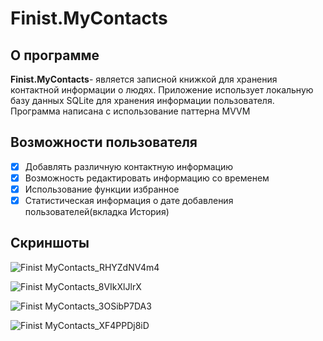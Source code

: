# Finist.MyContacts
## О программе
**Finist.MyContacts**- является записной книжкой для хранения контактной информации о людях. Приложение использует локальную  базу данных SQLite для хранения информации пользователя. Программа написана с использование паттерна MVVM
## Возможности пользователя
- [x] Добавлять различную контактную информацию 
- [x] Возможность редактировать информацию со временем
- [x] Использование функции избранное
- [x] Статистическая информация о  дате добавления пользователей(вкладка История)
 ##  Скриншоты
![Finist MyContacts_RHYZdNV4m4](https://github.com/AveLeg1on/Finist.MyContacts/assets/58211377/cf0a7dd0-61ea-4060-b914-327b17ad7171)

![Finist MyContacts_8VIkXlJlrX](https://github.com/AveLeg1on/Finist.MyContacts/assets/58211377/ceb75e4a-28a3-416d-8306-6d311ddf3604)

![Finist MyContacts_3OSibP7DA3](https://github.com/AveLeg1on/Finist.MyContacts/assets/58211377/7ac3b0c2-8abe-4f15-8737-fccc6face789)

![Finist MyContacts_XF4PPDj8iD](https://github.com/AveLeg1on/Finist.MyContacts/assets/58211377/b67b9f06-5d37-46d2-b8e8-f92b52859e91)
